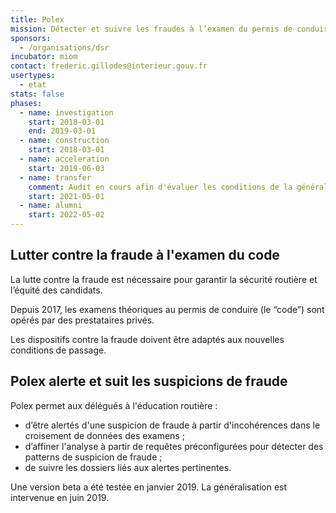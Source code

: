 ```yaml
---
title: Polex
mission: Détecter et suivre les fraudes à l’examen du permis de conduire
sponsors:
  - /organisations/dsr
incubator: miom
contact: frederic.gillodes@interieur.gouv.fr
usertypes:
  - etat
stats: false
phases:
  - name: investigation
    start: 2018-03-01
    end: 2019-03-01
  - name: construction
    start: 2018-03-01
  - name: acceleration
    start: 2019-06-03
  - name: transfer
    comment: Audit en cours afin d'évaluer les conditions de la généralisation de Polex à l'ensemble des bureaux de l'éducation routière à partir de la rentrée.
    start: 2021-05-01
  - name: alumni
    start: 2022-05-02
---
```

## Lutter contre la fraude à l'examen du code

La lutte contre la fraude est nécessaire pour garantir la sécurité routière et l’équité des candidats.

Depuis 2017, les examens théoriques au permis de conduire (le “code”) sont opérés par des prestataires privés.

Les dispositifs contre la fraude doivent être adaptés aux nouvelles conditions de passage.

## Polex alerte et suit les suspicions de fraude

Polex permet aux délégués à l'éducation routière :

- d’être alertés d'une suspicion de fraude à partir d'incohérences dans le croisement de données des examens ;
- d’affiner l'analyse à partir de requêtes préconfigurées pour détecter des patterns de suspicion de fraude ;
- de suivre les dossiers liés aux alertes pertinentes.

Une version beta a été testée en janvier 2019. La généralisation est intervenue en juin 2019.
